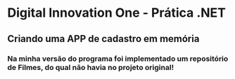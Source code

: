 # Digital Innovation One - Prática .NET
## Criando uma APP de cadastro em memória
### Na minha versão do programa foi implementado um repositório de Filmes, do qual não havia no projeto original!
